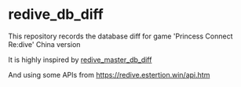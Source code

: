 # redive_db_diff

This repository records the database diff for game 'Princess Connect Re:dive' China version

It is highly inspired by [redive_master_db_diff](https://github.com/esterTion/redive_master_db_diff)

And using some APIs from https://redive.estertion.win/api.htm
